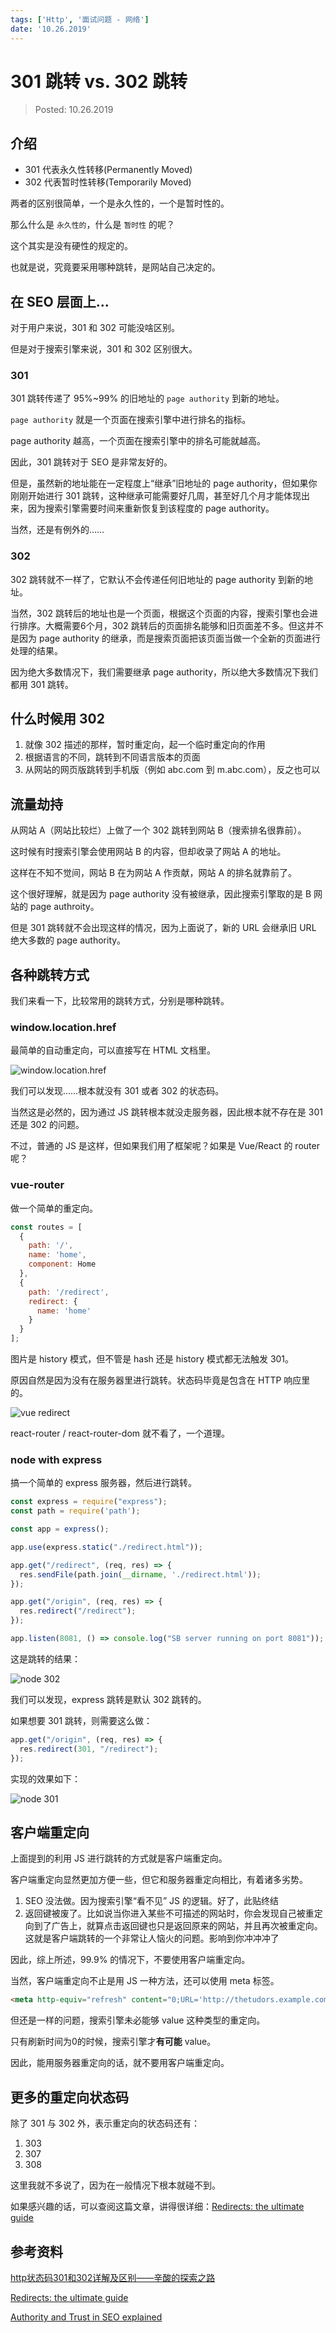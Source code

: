 ```yaml
---
tags: ['Http', '面试问题 - 网络']
date: '10.26.2019'
---
```


# 301 跳转 vs. 302 跳转

> Posted: 10.26.2019

<Tag />

## 介绍

- 301 代表永久性转移(Permanently Moved)
- 302 代表暂时性转移(Temporarily Moved)

两者的区别很简单，一个是永久性的，一个是暂时性的。

那么什么是 `永久性的`，什么是 `暂时性` 的呢？

这个其实是没有硬性的规定的。

也就是说，究竟要采用哪种跳转，是网站自己决定的。

## 在 SEO 层面上...

对于用户来说，301 和 302 可能没啥区别。

但是对于搜索引擎来说，301 和 302 区别很大。

### 301

301 跳转传递了 95%~99% 的旧地址的 `page authority` 到新的地址。

`page authority` 就是一个页面在搜索引擎中进行排名的指标。

page authority 越高，一个页面在搜索引擎中的排名可能就越高。

因此，301 跳转对于 SEO 是非常友好的。

但是，虽然新的地址能在一定程度上“继承”旧地址的 page authority，但如果你刚刚开始进行 301 跳转，这种继承可能需要好几周，甚至好几个月才能体现出来，因为搜索引擎需要时间来重新恢复到该程度的 page authority。

当然，还是有例外的……

### 302

302 跳转就不一样了，它默认不会传递任何旧地址的 page authority 到新的地址。

当然，302 跳转后的地址也是一个页面，根据这个页面的内容，搜索引擎也会进行排序。大概需要6个月，302 跳转后的页面排名能够和旧页面差不多。但这并不是因为 page authority 的继承，而是搜索页面把该页面当做一个全新的页面进行处理的结果。

因为绝大多数情况下，我们需要继承 page authority，所以绝大多数情况下我们都用 301 跳转。

## 什么时候用 302

1. 就像 302 描述的那样，暂时重定向，起一个临时重定向的作用
2. 根据语言的不同，跳转到不同语言版本的页面
3. 从网站的网页版跳转到手机版（例如 abc.com 到 m.abc.com），反之也可以

## 流量劫持

从网站 A（网站比较烂）上做了一个 302 跳转到网站 B（搜索排名很靠前）。

这时候有时搜索引擎会使用网站 B 的内容，但却收录了网站 A 的地址。

这样在不知不觉间，网站 B 在为网站 A 作贡献，网站 A 的排名就靠前了。

这个很好理解，就是因为 page authority 没有被继承，因此搜索引擎取的是 B 网站的 page authroity。

但是 301 跳转就不会出现这样的情况，因为上面说了，新的 URL 会继承旧 URL 绝大多数的 page authority。

## 各种跳转方式

我们来看一下，比较常用的跳转方式，分别是哪种跳转。

### window.location.href

最简单的自动重定向，可以直接写在 HTML 文档里。

![window.location.href](/window-location.png)

我们可以发现……根本就没有 301 或者 302 的状态码。

当然这是必然的，因为通过 JS 跳转根本就没走服务器，因此根本就不存在是 301 还是 302 的问题。

不过，普通的 JS 是这样，但如果我们用了框架呢？如果是 Vue/React 的 router 呢？

### vue-router

做一个简单的重定向。

```javascript
const routes = [
  {
    path: '/',
    name: 'home',
    component: Home
  },
  {
    path: '/redirect',
    redirect: {
      name: 'home'
    }
  }
];
```

图片是 history 模式，但不管是 hash 还是 history 模式都无法触发 301。

原因自然是因为没有在服务器里进行跳转。状态码毕竟是包含在 HTTP 响应里的。

![vue redirect](/vue-redirect.png)

react-router / react-router-dom 就不看了，一个道理。

### node with express

搞一个简单的 express 服务器，然后进行跳转。

```javascript
const express = require("express");
const path = require('path');

const app = express();

app.use(express.static("./redirect.html"));

app.get("/redirect", (req, res) => {
  res.sendFile(path.join(__dirname, './redirect.html'));
});

app.get("/origin", (req, res) => {
  res.redirect("/redirect");
});

app.listen(8081, () => console.log("SB server running on port 8081"));
```

这是跳转的结果：

![node 302](/node-302.png)

我们可以发现，express 跳转是默认 302 跳转的。

如果想要 301 跳转，则需要这么做：

```javascript
app.get("/origin", (req, res) => {
  res.redirect(301, "/redirect");
});
```

实现的效果如下：

![node 301](/node-301.png)

## 客户端重定向

上面提到的利用 JS 进行跳转的方式就是客户端重定向。

客户端重定向显然更加方便一些，但它和服务器重定向相比，有着诸多劣势。

1. SEO 没法做。因为搜索引擎“看不见” JS 的逻辑。<span v-line>好了，此贴终结</span>
2. 返回键被废了。比如说当你进入某些不可描述的网站时，你会发现自己被重定向到了广告上，就算点击返回键也只是返回原来的网站，并且再次被重定向。这就是客户端跳转的一个非常让人恼火的问题。<span v-line>影响到你冲冲冲了</span>

因此，综上所述，99.9% 的情况下，不要使用客户端重定向。

当然，客户端重定向不止是用 JS 一种方法，还可以使用 meta 标签。

```html
<meta http-equiv="refresh" content="0;URL='http://thetudors.example.com/'" />   
```

但还是一样的问题，搜索引擎未必能够 value 这种类型的重定向。

只有刷新时间为0的时候，搜索引擎才<span v-red>**有可能**</span> value。

因此，能用服务器重定向的话，就不要用客户端重定向。

## 更多的重定向状态码

除了 301 与 302 外，表示重定向的状态码还有：

1. 303
2. 307
3. 308

这里我就不多说了，因为在一般情况下根本就碰不到。

如果感兴趣的话，可以查阅这篇文章，讲得很详细：[Redirects: the ultimate guide](https://www.contentkingapp.com/academy/redirects/)

## 参考资料

[http状态码301和302详解及区别——辛酸的探索之路](https://blog.csdn.net/grandPang/article/details/47448395)

[Redirects: the ultimate guide](https://www.contentkingapp.com/academy/redirects/)

[Authority and Trust in SEO explained](https://www.contentkingapp.com/academy/authority/#page-authority)

<Disqus />